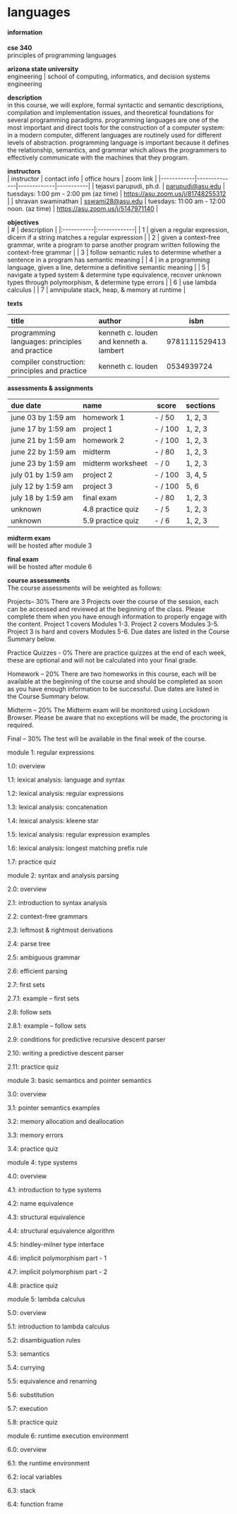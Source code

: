 #  languages

####  information

**cse 340**  
principles of programming languages   

**arizona state university**  
engineering |  school of computing, informatics, and decision systems engineering  

**description**  
in this course, we will explore, formal syntactic and semantic descriptions, compilation and implementation issues, and theoretical foundations for several programming paradigms.  programming languages are one of the most important and direct tools for the construction of a computer system: in a modern computer, different languages are routinely used for different levels of abstraction. programming language is important because it defines the relationship, semantics, and grammar which allows the programmers to effectively communicate with the machines that they program. 

**instructors**  
| instructor | contact info | office hours | zoom link |
|------------|--------------|-------------|-----------|
| tejasvi parupudi, ph.d. | parupudi@asu.edu | tuesdays: 1:00 pm - 2:00 pm (az time) | https://asu.zoom.us/j/81748255312 |
| shravan swaminathan | sswami28@asu.edu | tuesdays: 11:00 am - 12:00 noon. (az time) | https://asu.zoom.us/j/5147971140 |

**objectives**  
| # | description |
|:-----------|:-------------|
| 1 | given a regular expression, dicern if a string matches a regular expression |
| 2 | given a context-free grammar, write a program to parse another program written following the context-free grammar |
| 3 | follow semantic rules to determine whether a sentence in a program has semantic meaning |
| 4 |  in a programming language, given a line, determine a definitive semantic meaning |
| 5 | navigate a typed system & determine type equivalence, recover unknown types through polymorphism, & determine type errors |
| 6 | use lambda calculus |
| 7 | amnipulate stack, heap, & memory at runtime |

**texts**  

|  title  | author | isbn |
|:---------|:--------|------|
|  programming languages: principles and practice |  kenneth c. louden and kenneth a. lambert | 9781111529413 |
|  compiler construction: principles and practice | kenneth c. louden |  0534939724 | 

**assessments & assignments**  

| due date           | name                | score    | sections |
|:-------------------|:--------------------|----------|----------|
| june 03 by 1:59 am | homework 1          | - / 50   | 1, 2, 3  |
| june 17 by 1:59 am | project 1           | - / 100  | 1, 2, 3  |
| june 21 by 1:59 am | homework 2          | - / 100  | 1, 2, 3  |
| june 22 by 1:59 am | midterm             | - / 80   | 1, 2, 3  |
| june 23 by 1:59 am | midterm worksheet   | - / 0    | 1, 2, 3  |
| july 01 by 1:59 am | project 2           | - / 100  | 3, 4, 5  |
| july 12 by 1:59 am | project 3           | - / 100  | 5, 6     |
| july 18 by 1:59 am | final exam          | - / 80   | 1, 2, 3  |
| unknown            | 4.8 practice quiz   | - / 5    | 1, 2, 3  |
| unknown            | 5.9 practice quiz   | - / 6    | 1, 2, 3  |


**midterm exam**  
will be hosted after module 3

**final exam**  
will be hosted after module 6

**course assessments**  
The course assessments will be weighted as follows:

Projects– 30%
There are 3 Projects over the course of the session, each can be accessed and reviewed at the beginning of the class. Please complete them when you have enough information to properly engage with the content. Project 1 covers Modules 1-3. Project 2 covers Modules 3-5. Project 3 is hard and covers Modules 5-6. Due dates are listed in the Course Summary below.

Practice Quizzes - 0%
There are practice quizzes at the end of each week, these are optional and will not be calculated into your final grade. 

Homework – 20%
There are two homeworks in this course, each will be available at the beginning of the course and should be completed as soon as you have enough information to be successful. Due dates are listed in the Course Summary below.

Midterm – 20%
The Midterm exam will be monitored using Lockdown Browser. Please be aware that no exceptions will be made, the proctoring is required. 

Final – 30%
The test will be available in the final week of the course. 

module 1: regular expressions

1.0: overview

1.1: lexical analysis: language and syntax

1.2: lexical analysis: regular expressions

1.3: lexical analysis: concatenation

1.4: lexical analysis: kleene star

1.5: lexical analysis: regular expression examples

1.6: lexical analysis: longest matching prefix rule

1.7: practice quiz


module 2: syntax and analysis parsing

2.0: overview

2.1: introduction to syntax analysis

2.2: context-free grammars

2.3: leftmost & rightmost derivations

2.4: parse tree

2.5: ambiguous grammar

2.6: efficient parsing

2.7: first sets

2.7.1: example – first sets

 2.8: follow sets

2.8.1: example – follow sets

2.9: conditions for predictive recursive descent parser

2.10: writing a predictive descent parser

2.11: practice quiz

module 3: basic semantics and pointer semantics

3.0: overview

3.1: pointer semantics examples

3.2: memory allocation and deallocation

3.3: memory errors

3.4: practice quiz

module 4: type systems

4.0: overview

4.1: introduction to type systems

4.2: name equivalence

4.3: structural equivalence

4.4: structural equivalence algorithm

4.5: hindley-milner type interface

4.6: implicit polymorphism part - 1

4.7: implicit polymorphism part - 2

4.8: practice quiz

module 5: lambda calculus

5.0: overview

5.1: introduction to lambda calculus

5.2: disambiguation rules

5.3: semantics

5.4: currying

5.5: equivalence and renaming

5.6: substitution

5.7: execution

5.8: practice quiz

module 6: runtime execution environment

6.0: overview

6.1: the runtime environment

6.2: local variables

6.3: stack

6.4: function frame